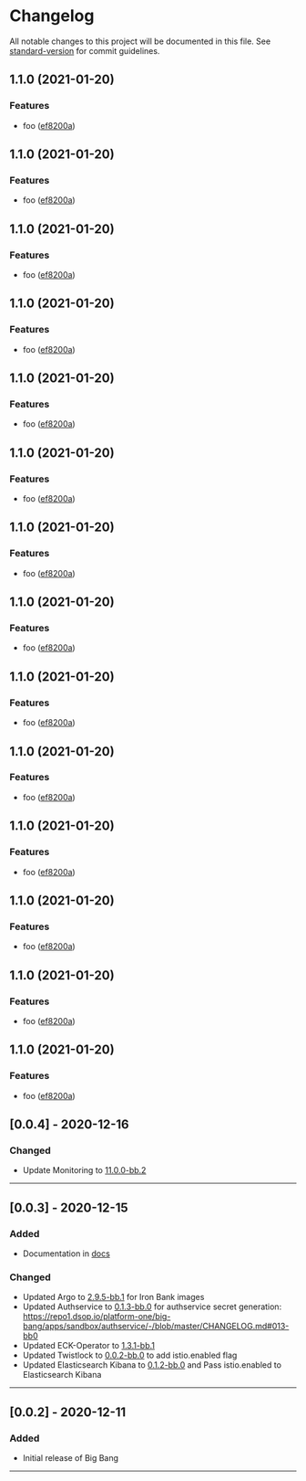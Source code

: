 # Changelog

All notable changes to this project will be documented in this file. See [standard-version](https://github.com/conventional-changelog/standard-version) for commit guidelines.

## 1.1.0 (2021-01-20)


### Features

* foo ([ef8200a](https://repo1.dso.mil///commit/ef8200a7e00c881d6bbc8e2d51af643eabca922c))

## 1.1.0 (2021-01-20)


### Features

* foo ([ef8200a](https://repo1.dso.mil///commit/ef8200a7e00c881d6bbc8e2d51af643eabca922c))

## 1.1.0 (2021-01-20)


### Features

* foo ([ef8200a](https://repo1.dso.mil///commit/ef8200a7e00c881d6bbc8e2d51af643eabca922c))

## 1.1.0 (2021-01-20)


### Features

* foo ([ef8200a](https://repo1.dso.mil///commit/ef8200a7e00c881d6bbc8e2d51af643eabca922c))

## 1.1.0 (2021-01-20)


### Features

* foo ([ef8200a](https://repo1.dso.mil///commit/ef8200a7e00c881d6bbc8e2d51af643eabca922c))

## 1.1.0 (2021-01-20)


### Features

* foo ([ef8200a](https://repo1.dso.mil///commit/ef8200a7e00c881d6bbc8e2d51af643eabca922c))

## 1.1.0 (2021-01-20)


### Features

* foo ([ef8200a](https://repo1.dso.mil///commit/ef8200a7e00c881d6bbc8e2d51af643eabca922c))

## 1.1.0 (2021-01-20)


### Features

* foo ([ef8200a](https://repo1.dso.mil///commit/ef8200a7e00c881d6bbc8e2d51af643eabca922c))

## 1.1.0 (2021-01-20)


### Features

* foo ([ef8200a](https://repo1.dso.mil///commit/ef8200a7e00c881d6bbc8e2d51af643eabca922c))

## 1.1.0 (2021-01-20)


### Features

* foo ([ef8200a](https://repo1.dso.mil///commit/ef8200a7e00c881d6bbc8e2d51af643eabca922c))

## 1.1.0 (2021-01-20)


### Features

* foo ([ef8200a](https://repo1.dso.mil///commit/ef8200a7e00c881d6bbc8e2d51af643eabca922c))

## 1.1.0 (2021-01-20)


### Features

* foo ([ef8200a](https://repo1.dso.mil///commit/ef8200a7e00c881d6bbc8e2d51af643eabca922c))

## 1.1.0 (2021-01-20)


### Features

* foo ([ef8200a](https://repo1.dso.mil///commit/ef8200a7e00c881d6bbc8e2d51af643eabca922c))

## 1.1.0 (2021-01-20)


### Features

* foo ([ef8200a](https://repo1.dso.mil///commit/ef8200a7e00c881d6bbc8e2d51af643eabca922c))

## [0.0.4] - 2020-12-16

### Changed

* Update Monitoring to [11.0.0-bb.2](https://repo1.dsop.io/platform-one/big-bang/apps/core/monitoring/-/tags/11.0.0-bb.2)

---

## [0.0.3] - 2020-12-15

### Added

* Documentation in [docs](./docs)

### Changed

* Updated Argo to [2.9.5-bb.1](https://repo1.dsop.io/platform-one/big-bang/apps/core/argocd/-/merge_requests/10) for Iron Bank images
* Updated Authservice to [0.1.3-bb.0](https://repo1.dsop.io/platform-one/big-bang/apps/sandbox/authservice/-/blob/master/CHANGELOG.md#013-bb0) for authservice secret generation: https://repo1.dsop.io/platform-one/big-bang/apps/sandbox/authservice/-/blob/master/CHANGELOG.md#013-bb0
* Updated ECK-Operator to [1.3.1-bb.1](https://repo1.dsop.io/platform-one/big-bang/apps/core/eck-operator/-/tags/1.3.0-bb.1)
* Updated Twistlock to [0.0.2-bb.0](https://repo1.dsop.io/platform-one/big-bang/apps/security-tools/twistlock/-/tags/0.0.2-bb.0) to add istio.enabled flag
* Updated Elasticsearch Kibana to [0.1.2-bb.0](https://repo1.dsop.io/platform-one/big-bang/apps/core/elasticsearch-kibana/-/tags/0.1.2-bb.0) and Pass istio.enabled to Elasticsearch Kibana

---

## [0.0.2] - 2020-12-11

### Added

* Initial release of Big Bang

---